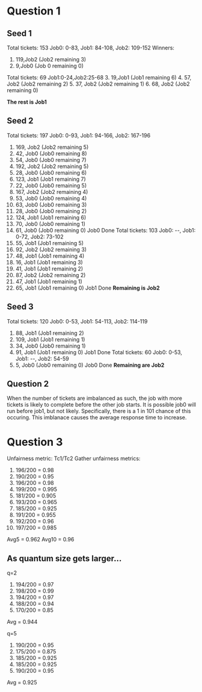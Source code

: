 # Question 1

## Seed 1

Total tickets: 153
Job0: 0-83, Job1: 84-108, Job2: 109-152
Winners:
1. 119,Job2 (Job2 remaining 3)
2. 9,Job0 (Job 0 remaining 0)

Total tickets: 69
Job1:0-24,Job2:25-68
3. 19,Job1 (Job1 remaining 6)
4. 57, Job2 (Job2 remaining 2)
5. 37, Job2 (Job2 remaining 1)
6. 68, Job2 (Job2 remaining 0)

**The rest is Job1**

## Seed 2

Total tickets: 197
Job0: 0-93, Job1: 94-166, Job2: 167-196

1. 169, Job2 (Job2 remaining 5)
2. 42, Job0 (Job0 remaining 8)
3. 54, Job0 (Job0 remaining 7)
4. 192, Job2 (Job2 remaining 5)
5. 28, Job0 (Job0 remaining 6)
6. 123, Job1 (Job1 remaining 7)
7. 22, Job0 (Job0 remaining 5)
8. 167, Job2 (Job2 remaining 4)
9. 53, Job0 (Job0 remaining 4)
10. 63, Job0 (Job0 remaining 3)
11. 28, Job0 (Job0 remaining 2)
12. 124, Job1 (Job1 remaining 6)
13. 70, Job0 (Job0 remaining 1)
14. 61, Job0 (Job0 remaining 0)
Job0 Done
Total tickets: 103
Job0: --, Job1: 0-72, Job2: 73-102
15. 55, Job1 (Job1 remaining 5)
16. 92, Job2 (Job2 remaining 3)
17. 48, Job1 (Job1 remaining 4)
18. 16, Job1 (Job1 remaining 3)
19. 41, Job1 (Job1 remaining 2)
20. 87, Job2 (Job2 remaining 2)
21. 47, Job1 (Job1 remaining 1)
22. 65, Job1 (Job1 remaining 0)
Job1 Done
**Remaining is Job2**

## Seed 3

Total tickets: 120
Job0: 0-53, Job1: 54-113, Job2: 114-119

1. 88, Job1 (Job1 remaining 2)
2. 109, Job1 (Job1 remaining 1)
3. 34, Job0 (Job0 remaining 1)
4. 91, Job1 (Job1 remaining 0)
Job1 Done
Total tickets: 60
Job0: 0-53, Job1: --, Job2: 54-59
5. 5, Job0 (Job0 remaining 0)
Job0 Done
**Remaining are Job2**

## Question 2

When the number of tickets are imbalanced as such, the job with more tickets
is likely to complete before the other job starts.
It is possible job0 will run before job1, but not likely.
Specifically, there is a 1 in 101 chance of this occuring.
This imblanace causes the average response time to increase.

# Question 3

Unfairness metric: Tc1/Tc2
Gather unfairness metrics:
1. 196/200 = 0.98
2. 190/200 = 0.95
3. 196/200 = 0.98
4. 199/200 = 0.995
5. 181/200 = 0.905
6. 193/200 = 0.965
7. 185/200 = 0.925
8. 191/200 = 0.955
9. 192/200 = 0.96
10. 197/200 = 0.985

Avg5 = 0.962
Avg10 = 0.96

## As quantum size gets larger...

q=2
1. 194/200 = 0.97
2. 198/200 = 0.99
3. 194/200 = 0.97
4. 188/200 = 0.94
5. 170/200 = 0.85

Avg = 0.944

q=5
1. 190/200 = 0.95
2. 175/200 = 0.875
3. 185/200 = 0.925
4. 185/200 = 0.925
5. 190/200 = 0.95

Avg = 0.925
